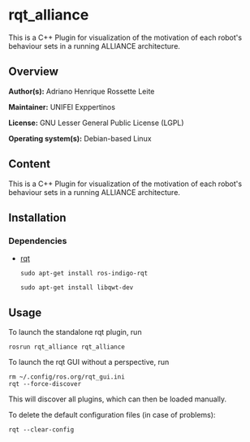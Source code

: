 rqt_alliance
=========

This is a C++ Plugin for visualization of the motivation of each robot's behaviour sets in a running ALLIANCE architecture.


## Overview

**Author(s):** Adriano Henrique Rossette Leite

**Maintainer:** UNIFEI Exppertinos <expertinos DOT unifei AT gmail DOT com>

**License:** GNU Lesser General Public License (LGPL)

**Operating system(s):** Debian-based Linux

## Content

This is a C++ Plugin for visualization of the motivation of each robot's behaviour sets in a running ALLIANCE architecture.

## Installation
### Dependencies

- [rqt](http://wiki.ros.org/rqt)

    ```shell
    sudo apt-get install ros-indigo-rqt
    ```

    ```shell
    sudo apt-get install libqwt-dev
    ```

## Usage

To launch the standalone rqt plugin, run

```shell
rosrun rqt_alliance rqt_alliance
```

To launch the rqt GUI without a perspective, run

```shell
rm ~/.config/ros.org/rqt_gui.ini
rqt --force-discover
```

This will discover all plugins, which can then be loaded manually.

To delete the default configuration files (in case of problems):

```shell
rqt --clear-config
```

